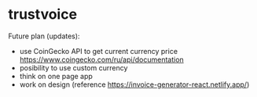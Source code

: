 # trustvoice
Future plan (updates):
- use CoinGecko API to get current currency price https://www.coingecko.com/ru/api/documentation
- posibility to use custom currency
- think on one page app
- work on design (reference https://invoice-generator-react.netlify.app/)
